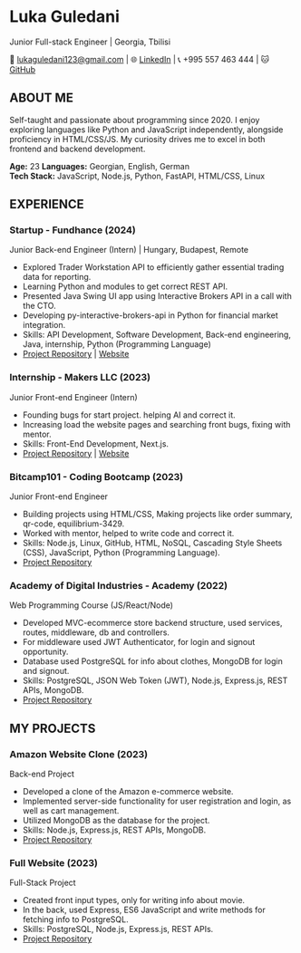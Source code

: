# Luka Guledani
Junior Full-stack Engineer | Georgia, Tbilisi

📧 lukaguledani123@gmail.com | 🌐 [LinkedIn](https://www.linkedin.com/in/luka-guledani-0a0524227/) | 📞 +995 557 463 444 | 🐱 [GitHub](https://github.com/Lussskki/)

## ABOUT ME
Self-taught and passionate about programming since 2020. I enjoy exploring languages like Python and JavaScript independently, alongside proficiency in HTML/CSS/JS. My curiosity drives me to excel in both frontend and backend development. 

**Age:** 23
**Languages:** Georgian, English, German  
**Tech Stack:** JavaScript, Node.js, Python, FastAPI, HTML/CSS, Linux

## EXPERIENCE
### Startup - Fundhance (2024)
Junior Back-end Engineer (Intern) | Hungary, Budapest, Remote
- Explored Trader Workstation API to efficiently gather essential trading data for reporting.
- Learning Python and modules to get correct REST API.
- Presented Java Swing UI app using Interactive Brokers API in a call with the CTO.
- Developing py-interactive-brokers-api in Python for financial market integration.
- Skills: API Development, Software Development, Back-end engineering, Java, internship, Python (Programming Language)
- [Project Repository](https://github.com/Lussskki/py-interactive-brokers-api) | [Website](https://www.fundhance.co.uk/)

### Internship - Makers LLC (2023)
Junior Front-end Engineer (Intern)
- Founding bugs for start project. helping AI and correct it.
- Increasing load the website pages and searching front bugs, fixing with mentor.
- Skills: Front-End Development, Next.js.
- [Project Repository](https://github.com/Lussskki/INTERNSHIP-CONSULTIDA) | [Website](https://consultida.com/)

### Bitcamp101 - Coding Bootcamp (2023)
Junior Front-end Engineer
- Building projects using HTML/CSS, Making projects like order summary, qr-code, equilibrium-3429.
- Worked with mentor, helped to write code and correct it.
- Skills: Node.js, Linux, GitHub, HTML, NoSQL, Cascading Style Sheets (CSS), JavaScript, Python (Programming Language).
- [Project Repository](https://github.com/Lussskki/BITCAMP101-PROJECTS)

### Academy of Digital Industries - Academy (2022)
Web Programming Course (JS/React/Node)
- Developed MVC-ecommerce store backend structure, used services, routes, middleware, db and controllers.
- For middleware used JWT Authenticator, for login and signout opportunity.
- Database used PostgreSQL for info about clothes, MongoDB for login and signout.
- Skills: PostgreSQL, JSON Web Token (JWT), Node.js, Express.js, REST APIs, MongoDB.
- [Project Repository](https://github.com/Lussskki/MVC-DESIGN-E-COMMERCE.PROJECT-NODE)

## MY PROJECTS
### Amazon Website Clone (2023)
Back-end Project
- Developed a clone of the Amazon e-commerce website.
- Implemented server-side functionality for user registration and login, as well as cart management.
- Utilized MongoDB as the database for the project.
- Skills: Node.js, Express.js, REST APIs, MongoDB.
- [Project Repository](https://github.com/Lussskki/amazon-clone)

### Full Website (2023)
Full-Stack Project
- Created front input types, only for writing info about movie.
- In the back, used Express, ES6 JavaScript and write methods for fetching info to PostgreSQL.
- Skills: PostgreSQL, Node.js, Express.js, REST APIs.
- [Project Repository](https://github.com/Lussskki/BITCAMP-FULLWEBSITE-PROJECT)
